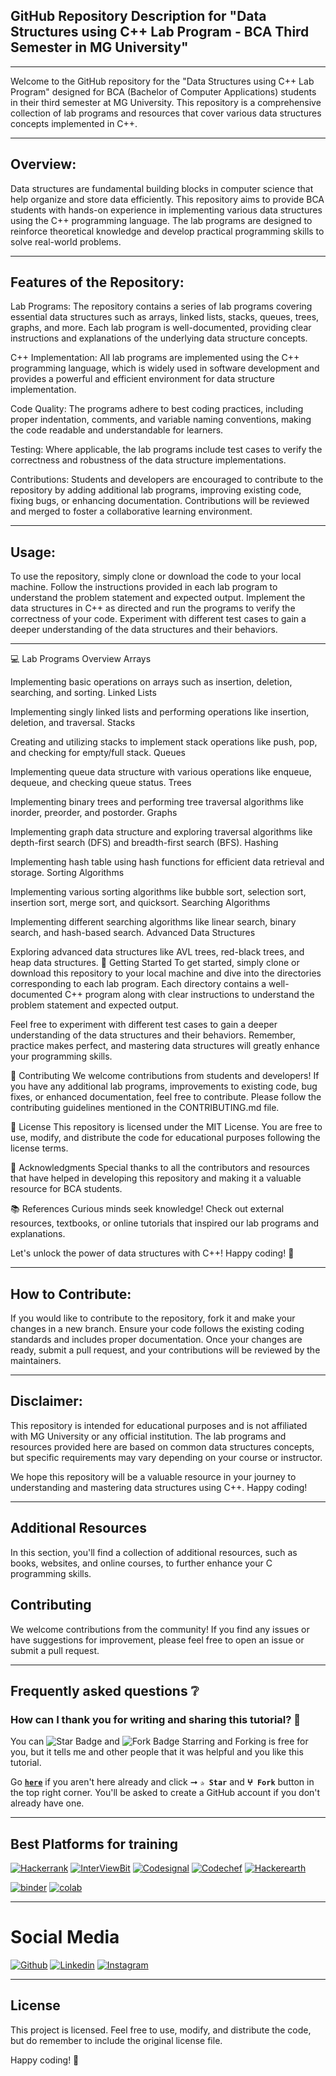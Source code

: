 ## GitHub Repository Description for "Data Structures using C++ Lab Program - BCA Third Semester in MG University"

 

---

Welcome to the GitHub repository for the "Data Structures using C++ Lab Program" designed for BCA (Bachelor of Computer Applications) students in their third semester at MG University. This repository is a comprehensive collection of lab programs and resources that cover various data structures concepts implemented in C++.

---

## Overview:

Data structures are fundamental building blocks in computer science that help organize and store data efficiently. This repository aims to provide BCA students with hands-on experience in implementing various data structures using the C++ programming language. The lab programs are designed to reinforce theoretical knowledge and develop practical programming skills to solve real-world problems.


---

## Features of the Repository:


Lab Programs: The repository contains a series of lab programs covering essential data structures such as arrays, linked lists, stacks, queues, trees, graphs, and more. Each lab program is well-documented, providing clear instructions and explanations of the underlying data structure concepts.

C++ Implementation: All lab programs are implemented using the C++ programming language, which is widely used in software development and provides a powerful and efficient environment for data structure implementation.

Code Quality: The programs adhere to best coding practices, including proper indentation, comments, and variable naming conventions, making the code readable and understandable for learners.

Testing: Where applicable, the lab programs include test cases to verify the correctness and robustness of the data structure implementations.

Contributions: Students and developers are encouraged to contribute to the repository by adding additional lab programs, improving existing code, fixing bugs, or enhancing documentation. Contributions will be reviewed and merged to foster a collaborative learning environment.

---

## Usage:

To use the repository, simply clone or download the code to your local machine.
Follow the instructions provided in each lab program to understand the problem statement and expected output.
Implement the data structures in C++ as directed and run the programs to verify the correctness of your code.
Experiment with different test cases to gain a deeper understanding of the data structures and their behaviors.

---

:computer: Lab Programs Overview
Arrays

Implementing basic operations on arrays such as insertion, deletion, searching, and sorting.
Linked Lists

Implementing singly linked lists and performing operations like insertion, deletion, and traversal.
Stacks

Creating and utilizing stacks to implement stack operations like push, pop, and checking for empty/full stack.
Queues

Implementing queue data structure with various operations like enqueue, dequeue, and checking queue status.
Trees

Implementing binary trees and performing tree traversal algorithms like inorder, preorder, and postorder.
Graphs

Implementing graph data structure and exploring traversal algorithms like depth-first search (DFS) and breadth-first search (BFS).
Hashing

Implementing hash table using hash functions for efficient data retrieval and storage.
Sorting Algorithms

Implementing various sorting algorithms like bubble sort, selection sort, insertion sort, merge sort, and quicksort.
Searching Algorithms

Implementing different searching algorithms like linear search, binary search, and hash-based search.
Advanced Data Structures

Exploring advanced data structures like AVL trees, red-black trees, and heap data structures.
:rocket: Getting Started
To get started, simply clone or download this repository to your local machine and dive into the directories corresponding to each lab program. Each directory contains a well-documented C++ program along with clear instructions to understand the problem statement and expected output.

Feel free to experiment with different test cases to gain a deeper understanding of the data structures and their behaviors. Remember, practice makes perfect, and mastering data structures will greatly enhance your programming skills.

:handshake: Contributing
We welcome contributions from students and developers! If you have any additional lab programs, improvements to existing code, bug fixes, or enhanced documentation, feel free to contribute. Please follow the contributing guidelines mentioned in the CONTRIBUTING.md file.

:page_facing_up: License
This repository is licensed under the MIT License. You are free to use, modify, and distribute the code for educational purposes following the license terms.

:pray: Acknowledgments
Special thanks to all the contributors and resources that have helped in developing this repository and making it a valuable resource for BCA students.

:books: References
Curious minds seek knowledge! Check out external resources, textbooks, or online tutorials that inspired our lab programs and explanations.

Let's unlock the power of data structures with C++! Happy coding! 🎉

---

## How to Contribute:

If you would like to contribute to the repository, fork it and make your changes in a new branch.
Ensure your code follows the existing coding standards and includes proper documentation.
Once your changes are ready, submit a pull request, and your contributions will be reviewed by the maintainers.

---

## Disclaimer:

This repository is intended for educational purposes and is not affiliated with MG University or any official institution. The lab programs and resources provided here are based on common data structures concepts, but specific requirements may vary depending on your course or instructor.

We hope this repository will be a valuable resource in your journey to understanding and mastering data structures using C++. Happy coding!

---

## Additional Resources

In this section, you'll find a collection of additional resources, such as books, websites, and online courses, to further enhance your C programming skills.

## Contributing

We welcome contributions from the community! If you find any issues or have suggestions for improvement, please feel free to open an issue or submit a pull request. 

---

## Frequently asked questions ❔

### How can I thank you for writing and sharing this tutorial? 🌷

You can <img src="https://img.shields.io/static/v1?label=%E2%AD%90 Star &message=if%20useful&style=style=flat&color=blue" alt="Star Badge"/> and <img src="https://img.shields.io/static/v1?label=%E2%B5%96 Fork &message=if%20useful&style=style=flat&color=blue" alt="Fork Badge"/> Starring and Forking is free for you, but it tells me and other people that it was helpful and you like this tutorial.

Go [**`here`**](https://github.com/azharbinsagar/Data_Structures_Using_CPP) if you aren't here already and click ➞ **`✰ Star`** and **`ⵖ Fork`** button in the top right corner. You'll be asked to create a GitHub account if you don't already have one.

---

## Best Platforms for training

[![Hackerrank](https://img.shields.io/badge/-hackerrank-7cfc00?style=flat&labelColor=7cfc00&logo=hackerrank&logoColor=white)](https://www.hackerrank.com/dashboard)	
[![InterViewBit](https://img.shields.io/badge/-Interviewbit-87ceeb?style=flat&labelColor=87ceeb&logo=Interviewbit&logoColor=white)](https://www.interviewbit.com/practice/)
[![Codesignal](https://img.shields.io/badge/codesignal-blue.svg)](https://app.codesignal.com/login)	
[![Codechef](https://img.shields.io/badge/-Codechef-909090?style=flat&labelColor=909090&logo=Codechef&logoColor=white)](https://www.codechef.com/#students)
[![Hackerearth](https://img.shields.io/badge/hackerearth-purple.svg)](https://www.hackerearth.com/for-developers/)	


<p align="left"> 
<a href="https://mybinder.org/"><img src="https://mybinder.org/badge_logo.svg" alt="binder"/></a>
<a href="https://colab.research.google.com/github/"><img src="https://colab.research.google.com/assets/colab-badge.svg" alt="colab"/></a>
</p>     
 
---

# Social Media #
[![Github](https://img.shields.io/badge/-Github-000?style=flat&logo=Github&logoColor=white)](https://github.com/azharbinsagar/)
[![Linkedin](https://img.shields.io/badge/-LinkedIn-blue?style=flat&logo=Linkedin&logoColor=white)](https://www.linkedin.com/in/azhar-bin-sagar-123855122/)
[![Instagram](https://img.shields.io/badge/-instagram-E1306C?style=flat&logo=instagram&logoColor=white)](https://instagram.com/azharbinsagar?igshid=OGQ5ZDc2ODk2ZA==/)

---

## License

This project is licensed. Feel free to use, modify, and distribute the code, but do remember to include the original license file.

Happy coding! 🚀
